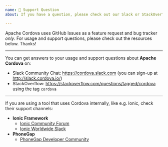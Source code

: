 ```yaml
---
name: 💬 Support Question
about: If you have a question, please check out our Slack or StackOverflow!

---
```


<!------------^ Click "Preview" for a nicer view! -->

Apache Cordova uses GitHub Issues as a feature request and bug tracker _only_.
For usage and support questions, please check out the resources below. Thanks!

---

You can get answers to your usage and support questions about **Apache Cordova** on:

* Slack Community Chat: https://cordova.slack.com (you can sign-up at http://slack.cordova.io/)
* StackOverflow: https://stackoverflow.com/questions/tagged/cordova using the tag `cordova`

---

If you are using a tool that uses Cordova internally, like e.g. Ionic, check their support channels:

* **Ionic Framework**
  * [Ionic Community Forum](https://forum.ionicframework.com/)
  * [Ionic Worldwide Slack](https://ionicworldwide.herokuapp.com/)
* **PhoneGap**
  * [PhoneGap Developer Community](https://forums.adobe.com/community/phonegap)
